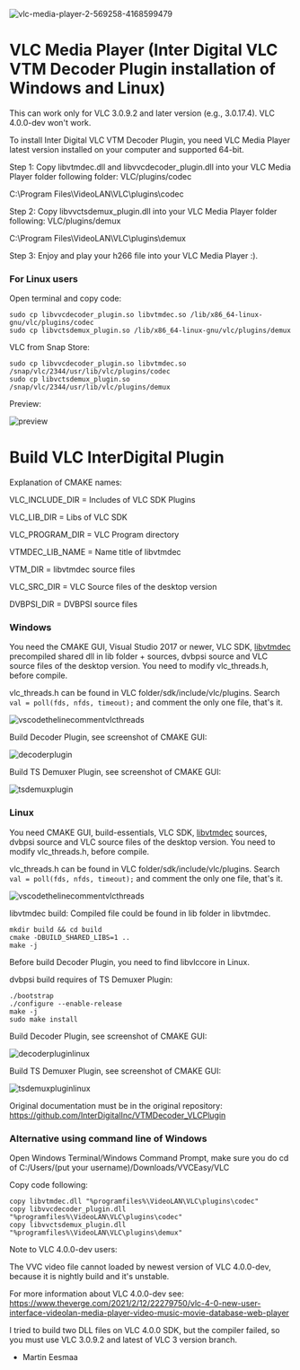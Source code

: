 ![vlc-media-player-2-569258-4168599479](https://user-images.githubusercontent.com/88035011/175112324-06a64145-ff1a-43f0-adac-a1aeb9ce770a.png)

# VLC Media Player (Inter Digital VLC VTM Decoder Plugin installation of Windows and Linux)
This can work only for VLC 3.0.9.2 and later version (e.g., 3.0.17.4). VLC 4.0.0-dev won't work.

To install Inter Digital VLC VTM Decoder Plugin, you need VLC Media Player latest version installed on your computer and supported 64-bit.

Step 1: Copy libvtmdec.dll and libvvcdecoder_plugin.dll into your VLC Media Player folder following folder: VLC/plugins/codec

C:\Program Files\VideoLAN\VLC\plugins\codec

Step 2: Copy libvvctsdemux_plugin.dll into your VLC Media Player folder following: VLC/plugins/demux

C:\Program Files\VideoLAN\VLC\plugins\demux

Step 3: Enjoy and play your h266 file into your VLC Media Player :).

### For Linux users

Open terminal and copy code:
```
sudo cp libvvcdecoder_plugin.so libvtmdec.so /lib/x86_64-linux-gnu/vlc/plugins/codec
sudo cp libvctsdemux_plugin.so /lib/x86_64-linux-gnu/vlc/plugins/demux
```

VLC from Snap Store:
```
sudo cp libvvcdecoder_plugin.so libvtmdec.so /snap/vlc/2344/usr/lib/vlc/plugins/codec
sudo cp libvctsdemux_plugin.so /snap/vlc/2344/usr/lib/vlc/plugins/demux
```
Preview:

![preview](vvceasylinuxvlc.png)

# Build VLC InterDigital Plugin

Explanation of CMAKE names:

VLC_INCLUDE_DIR = Includes of VLC SDK Plugins

VLC_LIB_DIR = Libs of VLC SDK

VLC_PROGRAM_DIR = VLC Program directory

VTMDEC_LIB_NAME = Name title of libvtmdec

VTM_DIR = libvtmdec source files

VLC_SRC_DIR = VLC Source files of the desktop version

DVBPSI_DIR = DVBPSI source files

### Windows

You need the CMAKE GUI, Visual Studio 2017 or newer, VLC SDK, [libvtmdec](https://vcgit.hhi.fraunhofer.de/delagrangep/VVCSoftware_VTM/-/tree/VTM-18.2-MT) precompiled shared dll in lib folder + sources, dvbpsi source and VLC source files of the desktop version. You need to modify vlc_threads.h, before compile.

vlc_threads.h can be found in VLC folder/sdk/include/vlc/plugins. Search `val = poll(fds, nfds, timeout);` and comment the only one file, that's it.

![vscodethelinecommentvlcthreads](https://user-images.githubusercontent.com/88035011/175109219-6ea70dc4-b696-4045-a071-ef1306bc9634.png)

Build Decoder Plugin, see screenshot of CMAKE GUI:

![decoderplugin](https://user-images.githubusercontent.com/88035011/175105846-646ab744-ef1f-45b3-a084-a2f7ad3464a2.png)

Build TS Demuxer Plugin, see screenshot of CMAKE GUI:

![tsdemuxplugin](https://user-images.githubusercontent.com/88035011/175105943-1f9e41ad-2f20-451c-9123-f163252c7106.png)

### Linux

You need CMAKE GUI, build-essentials, VLC SDK, [libvtmdec](https://vcgit.hhi.fraunhofer.de/delagrangep/VVCSoftware_VTM/-/tree/VTM-16.0-MT) sources, dvbpsi source and VLC source files of the desktop version. You need to modify vlc_threads.h, before compile.

vlc_threads.h can be found in VLC folder/sdk/include/vlc/plugins. Search `val = poll(fds, nfds, timeout);` and comment the only one file, that's it.

![vscodethelinecommentvlcthreads](https://user-images.githubusercontent.com/88035011/175109219-6ea70dc4-b696-4045-a071-ef1306bc9634.png)

libvtmdec build:
Compiled file could be found in lib folder in libvtmdec.

```
mkdir build && cd build
cmake -DBUILD_SHARED_LIBS=1 ..
make -j
```

Before build Decoder Plugin, you need to find libvlccore in Linux.

dvbpsi build requires of TS Demuxer Plugin:

```
./bootstrap
./configure --enable-release
make -j
sudo make install
```

Build Decoder Plugin, see screenshot of CMAKE GUI:

![decoderpluginlinux](https://user-images.githubusercontent.com/88035011/175110060-ee1cf4e3-de96-478b-9bb6-6e7d0e11a2bd.png)

Build TS Demuxer Plugin, see screenshot of CMAKE GUI:

![tsdemuxpluginlinux](https://user-images.githubusercontent.com/88035011/175110701-d9a87f9f-ab25-40b9-b070-9e53a712b372.png)

Original documentation must be in the original repository: https://github.com/InterDigitalInc/VTMDecoder_VLCPlugin

### Alternative using command line of Windows

Open Windows Terminal/Windows Command Prompt, make sure you do cd of C:/Users/(put your username)/Downloads/VVCEasy/VLC

Copy code following:
```
copy libvtmdec.dll "%programfiles%\VideoLAN\VLC\plugins\codec" 
copy libvvcdecoder_plugin.dll "%programfiles%\VideoLAN\VLC\plugins\codec"
copy libvvctsdemux_plugin.dll "%programfiles%\VideoLAN\VLC\plugins\demux"
```

Note to VLC 4.0.0-dev users:

The VVC video file cannot loaded by newest version of VLC 4.0.0-dev, because it is nightly build and it's unstable.

For more information about VLC 4.0.0-dev see: https://www.theverge.com/2021/2/12/22279750/vlc-4-0-new-user-interface-videolan-media-player-video-music-movie-database-web-player

I tried to build two DLL files on VLC 4.0.0 SDK, but the compiler failed, so you must use VLC 3.0.9.2 and latest of VLC 3 version branch.

-   Martin Eesmaa
